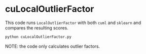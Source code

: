 # cuLocalOutlierFactor

This code runs `LocalOutlierFactor` with both `cuml` and `sklearn` and compares the 
resulting scores. 
```bash 
python cuLocalOutlierFactor.py
```

NOTE: the code only calculates outlier factors. 
